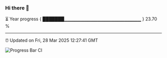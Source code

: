 ### Hi there 👋

⏳ Year progress { ███████▁▁▁▁▁▁▁▁▁▁▁▁▁▁▁▁▁▁▁▁▁▁▁ } 23.70 %

---

⏰ Updated on Fri, 28 Mar 2025 12:27:41 GMT

![Progress Bar CI](https://github.com/liununu/liununu/workflows/Progress%20Bar%20CI/badge.svg)
